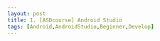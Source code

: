 ```yaml
---
layout: post
title: 1. [ASDcourse] Android Studio
tags: [Android,AndroidStudio,Beginner,Develop]
---
```

